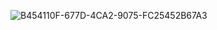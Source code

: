 ![B454110F-677D-4CA2-9075-FC25452B67A3](https://github.com/antlerqueen/antlerqueen/assets/139755864/f2099f62-16e5-436f-998f-c35321c7152f)
